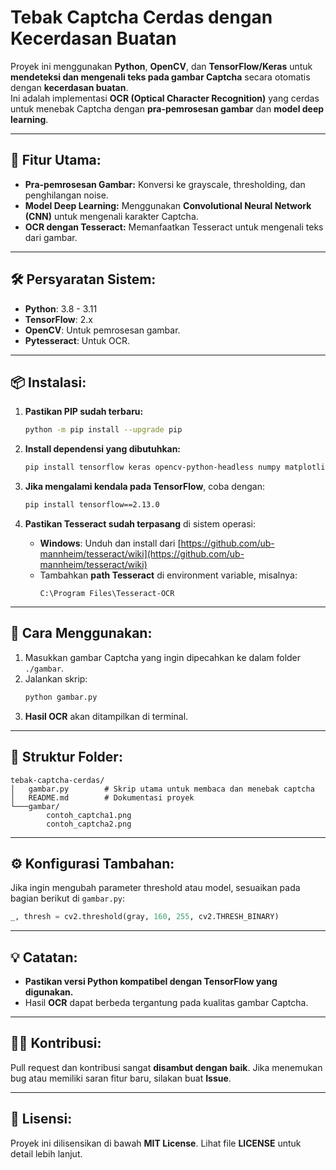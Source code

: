 # Tebak Captcha Cerdas dengan Kecerdasan Buatan

Proyek ini menggunakan **Python**, **OpenCV**, dan **TensorFlow/Keras** untuk **mendeteksi dan mengenali teks pada gambar Captcha** secara otomatis dengan **kecerdasan buatan**.  
Ini adalah implementasi **OCR (Optical Character Recognition)** yang cerdas untuk menebak Captcha dengan **pra-pemrosesan gambar** dan **model deep learning**.  

---

## 🎯 **Fitur Utama:**  
- **Pra-pemrosesan Gambar:** Konversi ke grayscale, thresholding, dan penghilangan noise.  
- **Model Deep Learning:** Menggunakan **Convolutional Neural Network (CNN)** untuk mengenali karakter Captcha.  
- **OCR dengan Tesseract:** Memanfaatkan Tesseract untuk mengenali teks dari gambar.  

---

## 🛠️ **Persyaratan Sistem:**  
- **Python**: 3.8 - 3.11  
- **TensorFlow**: 2.x  
- **OpenCV**: Untuk pemrosesan gambar.  
- **Pytesseract**: Untuk OCR.  

---

## 📦 **Instalasi:**  
1. **Pastikan PIP sudah terbaru:**  
    ```bash
    python -m pip install --upgrade pip
    ```  

2. **Install dependensi yang dibutuhkan:**  
    ```bash
    pip install tensorflow keras opencv-python-headless numpy matplotlib pytesseract
    ```  

3. **Jika mengalami kendala pada TensorFlow**, coba dengan:  
    ```bash
    pip install tensorflow==2.13.0
    ```

4. **Pastikan Tesseract sudah terpasang** di sistem operasi:  
   - **Windows**: Unduh dan install dari [https://github.com/ub-mannheim/tesseract/wiki](https://github.com/ub-mannheim/tesseract/wiki)  
   - Tambahkan **path Tesseract** di environment variable, misalnya:  
     ```
     C:\Program Files\Tesseract-OCR
     ```

---

## 🚀 **Cara Menggunakan:**  
1. Masukkan gambar Captcha yang ingin dipecahkan ke dalam folder `./gambar`.  
2. Jalankan skrip:  
    ```bash
    python gambar.py
    ```  
3. **Hasil OCR** akan ditampilkan di terminal.

---

## 📁 **Struktur Folder:**  
```
tebak-captcha-cerdas/
│   gambar.py        # Skrip utama untuk membaca dan menebak captcha
│   README.md        # Dokumentasi proyek
└───gambar/
        contoh_captcha1.png
        contoh_captcha2.png
```

---

## ⚙️ **Konfigurasi Tambahan:**  
Jika ingin mengubah parameter threshold atau model, sesuaikan pada bagian berikut di `gambar.py`:  
```python
_, thresh = cv2.threshold(gray, 160, 255, cv2.THRESH_BINARY)
```

---

## 💡 **Catatan:**  
- **Pastikan versi Python kompatibel dengan TensorFlow yang digunakan.**  
- Hasil **OCR** dapat berbeda tergantung pada kualitas gambar Captcha.  

---

## 👨‍💻 **Kontribusi:**  
Pull request dan kontribusi sangat **disambut dengan baik**. Jika menemukan bug atau memiliki saran fitur baru, silakan buat **Issue**.  

---

## 📄 **Lisensi:**  
Proyek ini dilisensikan di bawah **MIT License**. Lihat file **LICENSE** untuk detail lebih lanjut.  




